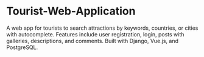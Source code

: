 # Tourist-Web-Application
A web app for tourists to search attractions by keywords, countries, or cities with autocomplete. Features include user registration, login, posts with galleries, descriptions, and comments. Built with Django, Vue.js, and PostgreSQL.
